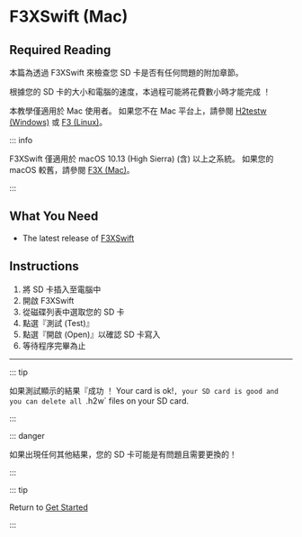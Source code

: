 # F3XSwift (Mac)

## Required Reading

本篇為透過 F3XSwift 來檢查您 SD 卡是否有任何問題的附加章節。

根據您的 SD 卡的大小和電腦的速度，本過程可能將花費數小時才能完成 ！

本教學僅適用於 Mac 使用者。 如果您不在 Mac 平台上，請參閱 [H2testw (Windows)](h2testw-\(windows\)) 或 [F3 (Linux)](f3-\(linux\))。

::: info

F3XSwift 僅適用於 macOS 10.13 (High Sierra) (含) 以上之系統。 如果您的 macOS 較舊，請參閱 [F3X (Mac)](f3x-\(mac\))。

:::

## What You Need

- The latest release of [F3XSwift](https://github.com/vrunkel/F3XSwift/releases/latest)

## Instructions

1. 將 SD 卡插入至電腦中
2. 開啟 F3XSwift
3. 從磁碟列表中選取您的 SD 卡
4. 點選『測試 (Test)』
5. 點選『開啟 (Open)』以確認 SD 卡寫入
6. 等待程序完畢為止

___

::: tip

如果測試顯示的結果『成功 ！ Your card is ok!`, your SD card is good and you can delete all `.h2w\` files on your SD card.

:::

::: danger

如果出現任何其他結果，您的 SD 卡可能是有問題且需要更換的！

:::

::: tip

Return to [Get Started](get-started)

:::
